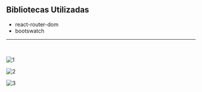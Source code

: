 ## Bibliotecas Utilizadas
- react-router-dom
- bootswatch

----------
</br>

![1](https://user-images.githubusercontent.com/70297966/177053341-b8d6c09e-17e8-435f-ab58-efd87a1ba9db.png)


![2](https://user-images.githubusercontent.com/70297966/177053345-0cc4b82a-527b-40ef-b3e4-af8395f0c671.png)

![3](https://user-images.githubusercontent.com/70297966/177053353-0fa15236-55a1-4025-a2fc-3b1cbe991127.png)
